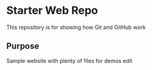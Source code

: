 # Starter Web Repo

This repository is for showing how Git and GitHub work

## Purpose

Sample website with plenty of files for demos
 edit